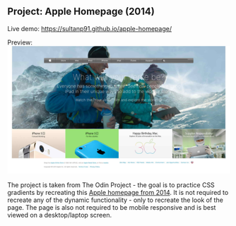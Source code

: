 ## Project: Apple Homepage (2014)

Live demo: https://sultanp91.github.io/apple-homepage/

Preview: ![Screenshot of project](https://github.com/sultanp91/apple-homepage/blob/main/apple-page-screenshot.jpg?raw=true)

The project is taken from The Odin Project - the goal is to practice CSS gradients by recreating this [Apple homepage from 2014](https://web.archive.org/web/20140301004610/http://www.apple.com/). It is not required to recreate any of the dynamic functionality - only to recreate the look of the page. The page is also not required to be mobile responsive and is best viewed on a desktop/laptop screen.
